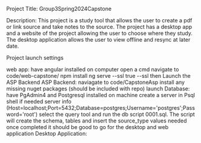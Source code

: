 Project Title: Group3Spring2024Capstone

Description: 
This project is a study tool that allows the user to create a pdf or link source and take notes to the source. The project has a desktop app and a website of the project allowing the user to choose where they study. The desktop application allows the user to view offline and resync at later date.

Project launch settings

web app:
	have angular installed on computer
	open a cmd 
	navigate to code/web-capstone/
	npm install
	ng serve --ssl true --ssl
	then Launch the ASP Backend
ASP Backend:
	naviagate to code/CapstoneAsp
	install any missing nuget packages (should be included with repo)
	launch 
Database:
	have PgAdmin4 and Postgresql installed on machine
	create a server in Psql shell if needed server info
							(Host=localhost;Port=5432;Database=postgres;Username='postgres';Password='root')
	select the query tool and run the db script 0001.sql. The script will create the schema, tables and insert the source_type values needed
	once completed it should be good to go for the desktop and web application
Desktop Application: 